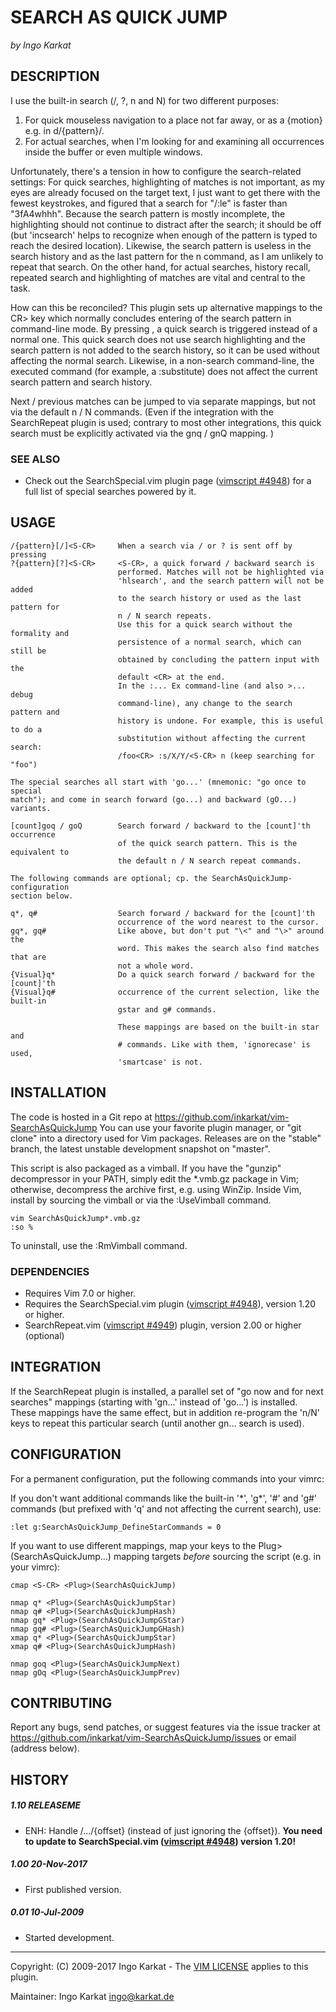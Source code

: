 SEARCH AS QUICK JUMP   
===============================================================================
_by Ingo Karkat_

DESCRIPTION
------------------------------------------------------------------------------

I use the built-in search (/, ?, n and N) for two different purposes:
1. For quick mouseless navigation to a place not far away, or as a {motion}
   e.g. in d/{pattern}/.
2. For actual searches, when I'm looking for and examining all occurrences
   inside the buffer or even multiple windows.

Unfortunately, there's a tension in how to configure the search-related
settings: For quick searches, highlighting of matches is not important, as my
eyes are already focused on the target text, I just want to get there with the
fewest keystrokes, and figured that a search for "/:le" is faster than
"3fA4whhh". Because the search pattern is mostly incomplete, the highlighting
should not continue to distract after the search; it should be off (but
'incsearch' helps to recognize when enough of the pattern is typed to reach
the desired location). Likewise, the search pattern is useless in the search
history and as the last pattern for the n command, as I am unlikely to
repeat that search. On the other hand, for actual searches, history recall,
repeated search and highlighting of matches are vital and central to the task.

How can this be reconciled? This plugin sets up alternative mappings to the
 CR> key which normally concludes entering of the search pattern in
command-line mode. By pressing <S-CR>, a quick search is triggered instead of
a normal one. This quick search does not use search highlighting and the
search pattern is not added to the search history, so it can be used without
affecting the normal search. Likewise, in a non-search command-line, the
executed command (for example, a :substitute) does not affect the current
search pattern and search history.

Next / previous matches can be jumped to via separate mappings, but not via
the default n / N commands. (Even if the integration with the SearchRepeat
plugin is used; contrary to most other integrations, this quick search must be
explicitly activated via the gnq / gnQ mapping. )

### SEE ALSO

- Check out the SearchSpecial.vim plugin page ([vimscript #4948](http://www.vim.org/scripts/script.php?script_id=4948)) for a full
  list of special searches powered by it.

USAGE
------------------------------------------------------------------------------

    /{pattern}[/]<S-CR>     When a search via / or ? is sent off by pressing
    ?{pattern}[?]<S-CR>     <S-CR>, a quick forward / backward search is
                            performed. Matches will not be highlighted via
                            'hlsearch', and the search pattern will not be added
                            to the search history or used as the last pattern for
                            n / N search repeats.
                            Use this for a quick search without the formality and
                            persistence of a normal search, which can still be
                            obtained by concluding the pattern input with the
                            default <CR> at the end.
                            In the :... Ex command-line (and also >... debug
                            command-line), any change to the search pattern and
                            history is undone. For example, this is useful to do a
                            substitution without affecting the current search:
                            /foo<CR> :s/X/Y/<S-CR> n (keep searching for "foo")

    The special searches all start with 'go...' (mnemonic: "go once to special
    match"); and come in search forward (go...) and backward (gO...) variants.

    [count]goq / goQ        Search forward / backward to the [count]'th occurrence
                            of the quick search pattern. This is the equivalent to
                            the default n / N search repeat commands.

    The following commands are optional; cp. the SearchAsQuickJump-configuration
    section below.

    q*, q#                  Search forward / backward for the [count]'th
                            occurrence of the word nearest to the cursor.
    gq*, gq#                Like above, but don't put "\<" and "\>" around the
                            word. This makes the search also find matches that are
                            not a whole word.
    {Visual}q*              Do a quick search forward / backward for the [count]'th
    {Visual}q#              occurrence of the current selection, like the built-in
                            gstar and g# commands.

                            These mappings are based on the built-in star and
                            # commands. Like with them, 'ignorecase' is used,
                            'smartcase' is not.

INSTALLATION
------------------------------------------------------------------------------

The code is hosted in a Git repo at
    https://github.com/inkarkat/vim-SearchAsQuickJump
You can use your favorite plugin manager, or "git clone" into a directory used
for Vim packages. Releases are on the "stable" branch, the latest unstable
development snapshot on "master".

This script is also packaged as a vimball. If you have the "gunzip"
decompressor in your PATH, simply edit the \*.vmb.gz package in Vim; otherwise,
decompress the archive first, e.g. using WinZip. Inside Vim, install by
sourcing the vimball or via the :UseVimball command.

    vim SearchAsQuickJump*.vmb.gz
    :so %

To uninstall, use the :RmVimball command.

### DEPENDENCIES

- Requires Vim 7.0 or higher.
- Requires the SearchSpecial.vim plugin ([vimscript #4948](http://www.vim.org/scripts/script.php?script_id=4948)), version 1.20 or
  higher.
- SearchRepeat.vim ([vimscript #4949](http://www.vim.org/scripts/script.php?script_id=4949)) plugin, version 2.00 or higher (optional)

INTEGRATION
------------------------------------------------------------------------------

If the SearchRepeat plugin is installed, a parallel set of "go now and for
next searches" mappings (starting with 'gn...' instead of 'go...') is
installed. These mappings have the same effect, but in addition re-program the
'n/N' keys to repeat this particular search (until another gn... search is
used).

CONFIGURATION
------------------------------------------------------------------------------

For a permanent configuration, put the following commands into your vimrc:

If you don't want additional commands like the built-in '\*', 'g\*', '#' and
'g#' commands (but prefixed with 'q' and not affecting the current search),
use:

    :let g:SearchAsQuickJump_DefineStarCommands = 0

If you want to use different mappings, map your keys to the
 Plug>(SearchAsQuickJump...) mapping targets _before_ sourcing the script
(e.g. in your vimrc):

    cmap <S-CR> <Plug>(SearchAsQuickJump)

    nmap q* <Plug>(SearchAsQuickJumpStar)
    nmap q# <Plug>(SearchAsQuickJumpHash)
    nmap gq* <Plug>(SearchAsQuickJumpGStar)
    nmap gq# <Plug>(SearchAsQuickJumpGHash)
    xmap q* <Plug>(SearchAsQuickJumpStar)
    xmap q# <Plug>(SearchAsQuickJumpHash)

    nmap goq <Plug>(SearchAsQuickJumpNext)
    nmap gOq <Plug>(SearchAsQuickJumpPrev)

CONTRIBUTING
------------------------------------------------------------------------------

Report any bugs, send patches, or suggest features via the issue tracker at
https://github.com/inkarkat/vim-SearchAsQuickJump/issues or email (address
below).

HISTORY
------------------------------------------------------------------------------

##### 1.10    RELEASEME
- ENH: Handle /.../{offset} (instead of just ignoring the {offset}).
  __You need to update to SearchSpecial.vim ([vimscript #4948](http://www.vim.org/scripts/script.php?script_id=4948)) version 1.20!__

##### 1.00    20-Nov-2017
- First published version.

##### 0.01    10-Jul-2009
- Started development.

------------------------------------------------------------------------------
Copyright: (C) 2009-2017 Ingo Karkat -
The [VIM LICENSE](http://vimdoc.sourceforge.net/htmldoc/uganda.html#license) applies to this plugin.

Maintainer:     Ingo Karkat <ingo@karkat.de>
